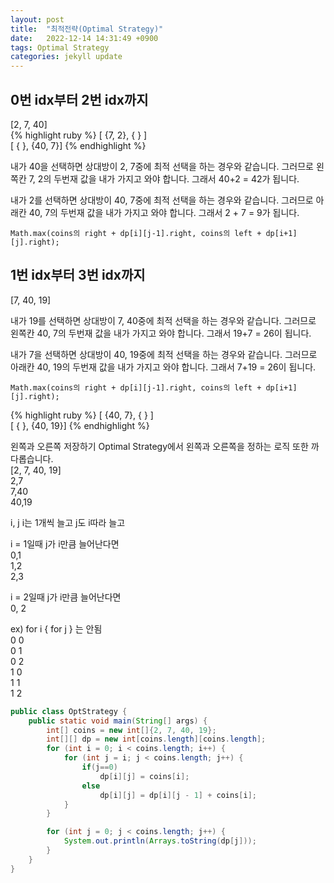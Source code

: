 ```yaml
---
layout: post
title:  "최적전략(Optimal Strategy)"
date:   2022-12-14 14:31:49 +0900
tags: Optimal Strategy
categories: jekyll update
---
```


## 0번 idx부터 2번 idx까지
[2, 7, 40]<br>
{% highlight ruby %}
[ {7, 2}, {    } ]<br>
[ {    }, {40, 7}]
{% endhighlight %}

내가 40을 선택하면 상대방이 2, 7중에 최적 선택을 하는 경우와 같습니다. 그러므로 왼쪽칸 7, 2의 두번재 값을 내가 가지고 와야 합니다. 그래서 40+2 = 42가 됩니다.

내가 2를 선택하면 상대방이 40, 7중에 최적 선택을 하는 경우와 같습니다. 그러므로 아래칸 40, 7의 두번재 값을 내가 가지고 와야 합니다. 그래서 2 + 7 = 9가 됩니다.

`Math.max(coins의 right + dp[i][j-1].right, coins의 left + dp[i+1][j].right);`


## 1번 idx부터 3번 idx까지
[7, 40, 19]

내가 19를 선택하면 상대방이 7, 40중에 최적 선택을 하는 경우와 같습니다. 그러므로 왼쪽칸 40, 7의 두번재 값을 내가 가지고 와야 합니다. 그래서 19+7 = 26이 됩니다.

내가 7을 선택하면 상대방이 40, 19중에 최적 선택을 하는 경우와 같습니다. 그러므로 아래칸 40, 19의 두번재 값을 내가 가지고 와야 합니다. 그래서 7+19 = 26이 됩니다.

`Math.max(coins의 right + dp[i][j-1].right, coins의 left + dp[i+1][j].right);`

{% highlight ruby %}
[ {40, 7}, {    } ]<br>
[ {    }, {40, 19}]
{% endhighlight %}

왼쪽과 오른쪽 저장하기
Optimal Strategy에서 왼쪽과 오른쪽을 정하는 로직 또한 까다롭습니다.
<br>[2, 7, 40, 19]<br>
2,7<br>
7,40<br>
40,19

i, j i는 1개씩 늘고 j도 i따라 늘고

i = 1일때 j가 i만큼 늘어난다면<br>
0,1<br>
1,2<br>
2,3

i = 2일때 j가 i만큼 늘어난다면<br>
0, 2<br>

ex) for i { for j } 는 안됨<br>
0 0<br>
0 1<br>
0 2<br>
1 0<br>
1 1<br>
1 2

```java
public class OptStrategy {
    public static void main(String[] args) {
        int[] coins = new int[]{2, 7, 40, 19};
        int[][] dp = new int[coins.length][coins.length];
        for (int i = 0; i < coins.length; i++) {
            for (int j = i; j < coins.length; j++) {
                if(j==0)
                    dp[i][j] = coins[i];
                else
                    dp[i][j] = dp[i][j - 1] + coins[i];
            }
        }

        for (int j = 0; j < coins.length; j++) {
            System.out.println(Arrays.toString(dp[j]));
        }
    }
}
```
